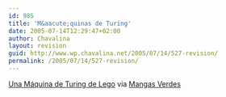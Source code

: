 ```yaml
---
id: 985
title: 'M&aacute;quinas de Turing'
date: 2005-07-14T12:29:47+02:00
author: Chavalina
layout: revision
guid: http://www.wp.chavalina.net/2005/07/14/527-revision/
permalink: /2005/07/14/527-revision/
---
```

<a href="http://mapageweb.umontreal.ca/cousined/lego/5-Machines/Turing/Turing.html" target="_blank">Una M&aacute;quina de Turing de Lego</a> via <a href="http://www.microsiervos.com/archivo/juegos-y-diversion/maquina-de-turing-de-lego.html" target="_blank">Mangas Verdes</a>